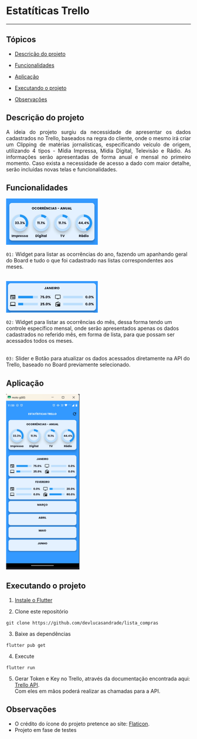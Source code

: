 <h1>Estatíticas Trello</h1>

<hr>


## Tópicos 

- [Descrição do projeto](#descrição-do-projeto)

- [Funcionalidades](#funcionalidades)

- [Aplicação](#aplicação)

- [Executando o projeto](#executando-o-projeto)

- [Observações](#observações)



## Descrição do projeto 

<p align="justify">
A ideia do projeto surgiu da necessidade de apresentar os dados cadastrados no Trello, baseados na regra do cliente, onde o mesmo irá criar um Clipping de matérias jornalísticas, especificando veículo de origem, utilizando 4 tipos - Mídia Impressa, Mídia Digital, Televisão e Rádio. As informações serão apresentadas de forma anual e mensal no primeiro momento. Caso exista a necessidade de acesso a dado com maior detalhe, serão incluídas novas telas e funcionalidades.
</p>


## Funcionalidades

<img alt="Home Page" src="/screenshots/widget-01.png" width="250" />

`01:` Widget para listar as ocorrências do ano, fazendo um apanhando geral do Board e tudo o que foi cadastrado nas listas 
correspondentes aos meses.
<br><br>

<img alt="Home Page" src="/screenshots/widget-02.png" width="250" />

`02:` Widget para listar as ocorrências do mês, dessa forma tendo um controle específico mensal, onde serão apresentados apenas os dados cadastrados no referido mês, em forma de lista, para que possam ser acessados todos os meses.
<br><br>

`03:` Slider e Botão para atualizar os dados acessados diretamente na API do Trello, baseado no Board previamente selecionado.


## Aplicação

<p float="left">
    <img alt="Home Page" src="/screenshots/home_page.png" width="200" />
</p>


## Executando o projeto

1. [Instale o Flutter](https://flutter.dev/docs/get-started/install)

2. Clone este repositório

```
git clone https://github.com/devlucasandrade/lista_compras
```

3. Baixe as dependências

```
flutter pub get
```

4. Execute

```
flutter run
```

5. Gerar Token e Key no Trello, através da documentação encontrada aqui: [Trello API](https://developer.atlassian.com/cloud/trello/guides/rest-api/api-introduction/).<br>Com eles em mãos poderá realizar as chamadas para a API.


## Observações

- O crédito do ícone do projeto pretence ao site: [Flaticon](https://www.flaticon.com/free-icons/statistics).
- Projeto em fase de testes